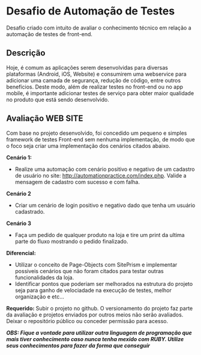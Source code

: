 # Desafio de Automação de Testes
Desafio criado com intuito de avaliar o conhecimento técnico em relação a automação de testes de front-end.

## Descrição
Hoje, é comum as aplicações serem desenvolvidas para diversas plataformas (Android, iOS, Website) e consumirem uma webservice para adicionar uma camada de segurança, redução de código, entre outros benefícios.
Deste modo, além de realizar testes no front-end ou no app mobile, é importante adicionar testes de serviço para obter maior qualidade no produto que está sendo desenvolvido.

## Avaliação WEB SITE
Com base no projeto desenvolvido, foi concedido um pequeno e simples framework de testes Front-end sem nenhuma implementação, de modo que o foco seja criar uma implementação dos cenários citados abaixo.

**Cenário 1:**
- Realize uma automação com cenário positivo e negativo de um cadastro de usuário no site: http://automationpractice.com/index.php. Valide a mensagem de cadastro com sucesso e com falha.

**Cenário 2**
- Criar um cenário de login positivo e negativo dado que tenha um usuário cadastrado.

**Cenário 3**
- Faça um pedido de qualquer produto na loja e tire um print da ultima parte do fluxo mostrando o pedido finalizado. 

**Diferencial:**
- Utilizar o conceito de Page-Objects com SitePrism e implementar possiveis cenários que não foram citados para testar outras funcionalidades da loja.
- Identificar pontos que poderiam ser melhorados na estrutura do projeto seja para ganho de velociadade na execução de testes, melhor organização e etc...

**Requerido:**
Subir o projeto no github. O versionamento do projeto faz parte da avaliação e projetos enviados por outros meios não serão avaliados. Deixar o repositório público ou conceder permissão para acesso.

**_OBS: Fique a vontade para utilizar outra linguagem de programação que mais tiver conhecimento caso nunca tenha mexido com RUBY. Utilize seus conhecimentos para fazer da forma que conseguir_**
